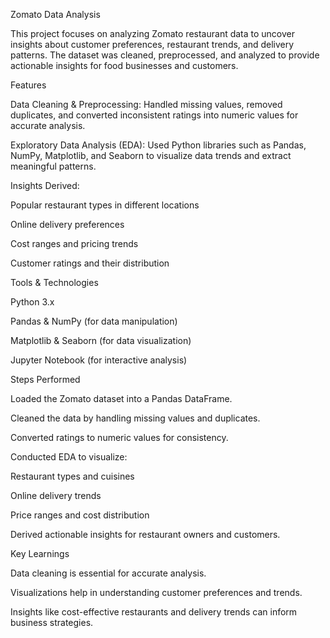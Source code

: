 Zomato Data Analysis

This project focuses on analyzing Zomato restaurant data to uncover insights about customer preferences, restaurant trends, and delivery patterns. The dataset was cleaned, preprocessed, and analyzed to provide actionable insights for food businesses and customers.

Features

Data Cleaning & Preprocessing:
Handled missing values, removed duplicates, and converted inconsistent ratings into numeric values for accurate analysis.

Exploratory Data Analysis (EDA):
Used Python libraries such as Pandas, NumPy, Matplotlib, and Seaborn to visualize data trends and extract meaningful patterns.

Insights Derived:

Popular restaurant types in different locations

Online delivery preferences

Cost ranges and pricing trends

Customer ratings and their distribution

Tools & Technologies

Python 3.x

Pandas & NumPy (for data manipulation)

Matplotlib & Seaborn (for data visualization)

Jupyter Notebook (for interactive analysis)

Steps Performed

Loaded the Zomato dataset into a Pandas DataFrame.

Cleaned the data by handling missing values and duplicates.

Converted ratings to numeric values for consistency.

Conducted EDA to visualize:

Restaurant types and cuisines

Online delivery trends

Price ranges and cost distribution

Derived actionable insights for restaurant owners and customers.

Key Learnings

Data cleaning is essential for accurate analysis.

Visualizations help in understanding customer preferences and trends.

Insights like cost-effective restaurants and delivery trends can inform business strategies.
